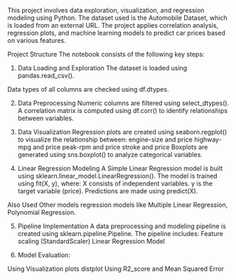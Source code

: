 This project involves data exploration, visualization, and regression modeling using Python. 
The dataset used is the Automobile Dataset, which is loaded from an external URL. 
The project applies correlation analysis, regression plots, and machine learning models to predict car prices based on various features.

Project Structure
The notebook consists of the following key steps:

1. Data Loading and Exploration
The dataset is loaded using pandas.read_csv().

Data types of all columns are checked using df.dtypes.

2. Data Preprocessing
Numeric columns are filtered using select_dtypes().
A correlation matrix is computed using df.corr() to identify relationships between variables.

3. Data Visualization
Regression plots are created using seaborn.regplot() to visualize the relationship between:
engine-size and price
highway-mpg and price
peak-rpm and price
stroke and price
Boxplots are generated using sns.boxplot() to analyze categorical variables.

4. Linear Regression Modeling
A Simple Linear Regression model is built using sklearn.linear_model.LinearRegression().
The model is trained using fit(X, y), where:
X consists of independent variables.
y is the target variable (price).
Predictions are made using predict(X).

Also Used Other models regression models like Multiple Linear Regression, Polynomial Regression. 


5. Pipeline Implementation
A data preprocessing and modeling pipeline is created using sklearn.pipeline.Pipeline.
The pipeline includes:
Feature scaling (StandardScaler)
Linear Regression Model


6. Model Evaluation:

Using Visualization plots distplot
Using R2_score and Mean Squared Error